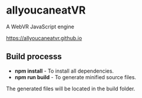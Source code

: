 # allyoucaneatVR
A WebVR JavaScript engine

https://allyoucaneatvr.github.io

## Build processs
* **npm install** - To install all dependencies.
* **npm run build** - To generate minified source files.

The generated files will be located in the build folder.
